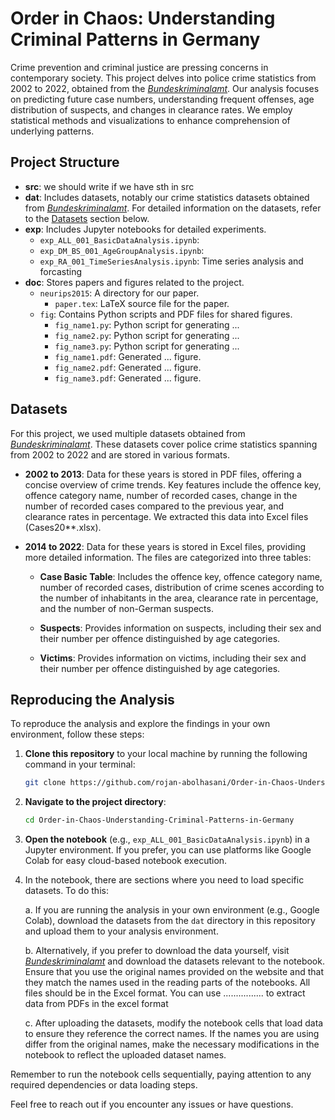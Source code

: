 # Order in Chaos: Understanding Criminal Patterns in Germany

Crime prevention and criminal justice are pressing concerns in contemporary society. This project delves into police crime statistics from 2002 to 2022, obtained from the [*Bundeskriminalamt*](https://www.bka.de/EN/CurrentInformation/Statistics/PoliceCrimeStatistics/policecrimestatistics_node.html). Our analysis focuses on predicting future case numbers, understanding frequent offenses, age distribution of suspects, and changes in clearance rates. We employ statistical methods and visualizations to enhance comprehension of underlying patterns.


## Project Structure

- **src**: we should write if we have sth in src
- **dat**: Includes datasets, notably our crime statistics datasets obtained from [*Bundeskriminalamt*](https://www.bka.de/EN/CurrentInformation/Statistics/PoliceCrimeStatistics/policecrimestatistics_node.html). For detailed information on the datasets, refer to the [Datasets](#datasets) section below.
- **exp**: Includes Jupyter notebooks for detailed experiments.
  - `exp_ALL_001_BasicDataAnalysis.ipynb`: 
  - `exp_DM_BS_001_AgeGroupAnalysis.ipynb`:
  - `exp_RA_001_TimeSeriesAnalysis.ipynb`: Time series analysis and forcasting
- **doc**: Stores papers and figures related to the project.
  - `neurips2015`: A directory for our paper.
    - `paper.tex`: LaTeX source file for the paper.
  - `fig`: Contains Python scripts and PDF files for shared figures.
    - `fig_name1.py`: Python script for generating ...
    - `fig_name2.py`: Python script for generating ...
    - `fig_name3.py`: Python script for generating ...
    - `fig_name1.pdf`: Generated ... figure.
    - `fig_name2.pdf`: Generated ... figure.
    - `fig_name3.pdf`: Generated ... figure.


## Datasets

For this project, we used multiple datasets obtained from [*Bundeskriminalamt*](https://www.bka.de/EN/CurrentInformation/Statistics/PoliceCrimeStatistics/policecrimestatistics_node.html). These datasets cover police crime statistics spanning from 2002 to 2022 and are stored in various formats.

- **2002 to 2013**: Data for these years is stored in PDF files, offering a concise overview of crime trends. Key features include the offence key, offence category name, number of recorded cases, change in the number of recorded cases compared to the previous year, and clearance rates in percentage. We extracted this data into Excel files (Cases20**.xlsx).

- **2014 to 2022**: Data for these years is stored in Excel files, providing more detailed information. The files are categorized into three tables:

  - **Case Basic Table**: Includes the offence key, offence category name, number of recorded cases, distribution of crime scenes according to the number of inhabitants in the area, clearance rate in percentage, and the number of non-German suspects.

  - **Suspects**: Provides information on suspects, including their sex and their number per offence distinguished by age categories.

  - **Victims**: Provides information on victims, including their sex and their number per offence distinguished by age categories.
 

## Reproducing the Analysis

To reproduce the analysis and explore the findings in your own environment, follow these steps:

1. **Clone this repository** to your local machine by running the following command in your terminal:

    ```bash
    git clone https://github.com/rojan-abolhasani/Order-in-Chaos-Understanding-Criminal-Patterns-in-Germany.git
    ```

2. **Navigate to the project directory**:

    ```bash
    cd Order-in-Chaos-Understanding-Criminal-Patterns-in-Germany
    ```

3. **Open the notebook** (e.g., `exp_ALL_001_BasicDataAnalysis.ipynb`) in a Jupyter environment. If you prefer, you can use platforms like Google Colab for easy cloud-based notebook execution.


4. In the notebook, there are sections where you need to load specific datasets. To do this:

   a. If you are running the analysis in your own environment (e.g., Google Colab), download the datasets from the `dat` directory in this repository and upload them to your analysis environment.

   b. Alternatively, if you prefer to download the data yourself, visit [*Bundeskriminalamt*](https://www.bka.de/EN/CurrentInformation/Statistics/PoliceCrimeStatistics/policecrimestatistics_node.html) and download the datasets relevant to the notebook. Ensure that you use the original names provided on the website and that they match the names used in the reading parts of the notebooks. All files should be in the Excel format. You can use ................ to extract data from PDFs in the excel format

   c. After uploading the datasets, modify the notebook cells that load data to ensure they reference the correct names. If the names you are using differ from the original names, make the necessary modifications in the notebook to reflect the uploaded dataset names.

Remember to run the notebook cells sequentially, paying attention to any required dependencies or data loading steps.


Feel free to reach out if you encounter any issues or have questions. 

 




